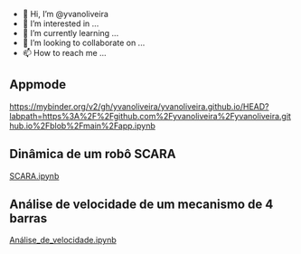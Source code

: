 - 👋 Hi, I’m @yvanoliveira
- 👀 I’m interested in ...
- 🌱 I’m currently learning ...
- 💞️ I’m looking to collaborate on ...
- 📫 How to reach me ...

## Appmode
https://mybinder.org/v2/gh/yvanoliveira/yvanoliveira.github.io/HEAD?labpath=https%3A%2F%2Fgithub.com%2Fyvanoliveira%2Fyvanoliveira.github.io%2Fblob%2Fmain%2Fapp.ipynb


## Dinâmica de um robô SCARA

[SCARA.ipynb](https://github.com/yvanoliveira/yvanoliveira.github.io/blob/main/SCARA.ipynb)

## Análise de velocidade de um mecanismo de 4 barras

[Análise_de_velocidade.ipynb](https://github.com/yvanoliveira/yvanoliveira.github.io/blob/main/An%C3%A1lise_de_velocidade.ipynb)
